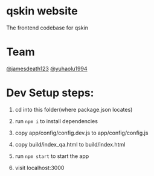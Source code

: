 # qskin website
The frontend codebase for qskin

# Team
[@jamesdeath123](https://github.com/jamesdeath123)
[@yuhaolu1994](https://github.com/yuhaolu1994)

# Dev Setup steps:

1. cd into this folder(where package.json locates)

2. run `npm i` to install dependencies

3. copy app/config/config.dev.js to app/config/config.js

4. copy build/index_qa.html to build/index.html

5. run `npm start` to start the app

6. visit localhost:3000
